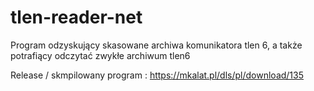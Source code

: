 # tlen-reader-net
Program odzyskujący skasowane archiwa komunikatora tlen 6, a także potrafiący odczytać zwykłe archiwum tlen6

Release  / skmpilowany program : https://mkalat.pl/dls/pl/download/135
